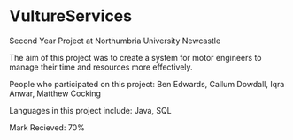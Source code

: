 # VultureServices
Second Year Project at Northumbria University Newcastle

The aim of this project was to create a system for motor engineers to manage their time and resources more effectively.

People who participated on this project:
Ben Edwards,
Callum Dowdall,
Iqra Anwar,
Matthew Cocking

Languages in this project include:
Java,
SQL

Mark Recieved: 70%
